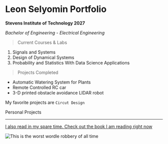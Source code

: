 # Leon Selyomin Portfolio

**Stevens Institute of Technology 2027**

*Bachelor of Engineering - Electrical Engineering*

> Current Courses & Labs

1. Signals and Systems
2. Design of Dynamical Systems
3. Probability and Statistics With Data Science Applications
   
> Projects Completed
- Automatic Watering System for Plants
- Remote Controlled RC car
- 3-D printed obstacle avoidance LIDAR robot

My favorite projects are `Circut Design`

Personal Projects

---

[I also read in my spare time. Check out the book I am reading right now](https://en.wikipedia.org/wiki/Blood_Meridian)

![This is the worst wordle robbery of all time](https://github.com/user-attachments/assets/1c2586d5-5063-40c2-9119-81fcc91a3ed1)
